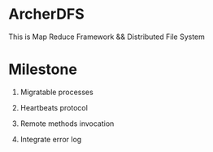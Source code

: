 ArcherDFS
=========

This is Map Reduce Framework &amp;&amp; Distributed File System


Milestone
=========
1. Migratable processes

2. Heartbeats protocol

3. Remote methods invocation

4. Integrate error log
